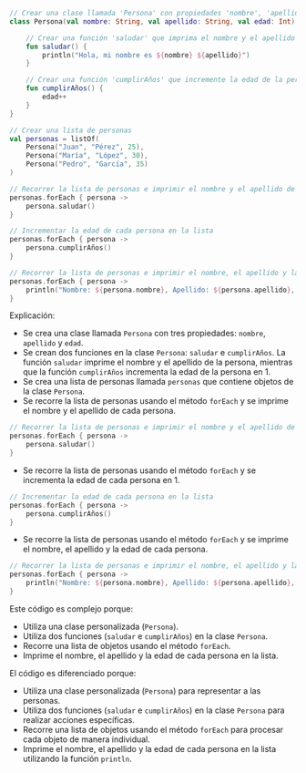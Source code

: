 ```kotlin
// Crear una clase llamada 'Persona' con propiedades 'nombre', 'apellido' y 'edad'
class Persona(val nombre: String, val apellido: String, val edad: Int) {

    // Crear una función 'saludar' que imprima el nombre y el apellido de la persona
    fun saludar() {
        println("Hola, mi nombre es ${nombre} ${apellido}")
    }

    // Crear una función 'cumplirAños' que incremente la edad de la persona en 1
    fun cumplirAños() {
        edad++
    }
}

// Crear una lista de personas
val personas = listOf(
    Persona("Juan", "Pérez", 25),
    Persona("María", "López", 30),
    Persona("Pedro", "García", 35)
)

// Recorrer la lista de personas e imprimir el nombre y el apellido de cada una
personas.forEach { persona ->
    persona.saludar()
}

// Incrementar la edad de cada persona en la lista
personas.forEach { persona ->
    persona.cumplirAños()
}

// Recorrer la lista de personas e imprimir el nombre, el apellido y la edad de cada una
personas.forEach { persona ->
    println("Nombre: ${persona.nombre}, Apellido: ${persona.apellido}, Edad: ${persona.edad}")
}
```

Explicación:

* Se crea una clase llamada `Persona` con tres propiedades: `nombre`, `apellido` y `edad`.
* Se crean dos funciones en la clase `Persona`: `saludar` e `cumplirAños`. La función `saludar` imprime el nombre y el apellido de la persona, mientras que la función `cumplirAños` incrementa la edad de la persona en 1.
* Se crea una lista de personas llamada `personas` que contiene objetos de la clase `Persona`.
* Se recorre la lista de personas usando el método `forEach` y se imprime el nombre y el apellido de cada persona.

```kotlin
// Recorrer la lista de personas e imprimir el nombre y el apellido de cada una
personas.forEach { persona ->
    persona.saludar()
}
```

* Se recorre la lista de personas usando el método `forEach` y se incrementa la edad de cada persona en 1.

```kotlin
// Incrementar la edad de cada persona en la lista
personas.forEach { persona ->
    persona.cumplirAños()
}
```

* Se recorre la lista de personas usando el método `forEach` y se imprime el nombre, el apellido y la edad de cada persona.

```kotlin
// Recorrer la lista de personas e imprimir el nombre, el apellido y la edad de cada una
personas.forEach { persona ->
    println("Nombre: ${persona.nombre}, Apellido: ${persona.apellido}, Edad: ${persona.edad}")
}
```

Este código es complejo porque:

* Utiliza una clase personalizada (`Persona`).
* Utiliza dos funciones (`saludar` e `cumplirAños`) en la clase `Persona`.
* Recorre una lista de objetos usando el método `forEach`.
* Imprime el nombre, el apellido y la edad de cada persona en la lista.

El código es diferenciado porque:

* Utiliza una clase personalizada (`Persona`) para representar a las personas.
* Utiliza dos funciones (`saludar` e `cumplirAños`) en la clase `Persona` para realizar acciones específicas.
* Recorre una lista de objetos usando el método `forEach` para procesar cada objeto de manera individual.
* Imprime el nombre, el apellido y la edad de cada persona en la lista utilizando la función `println`.